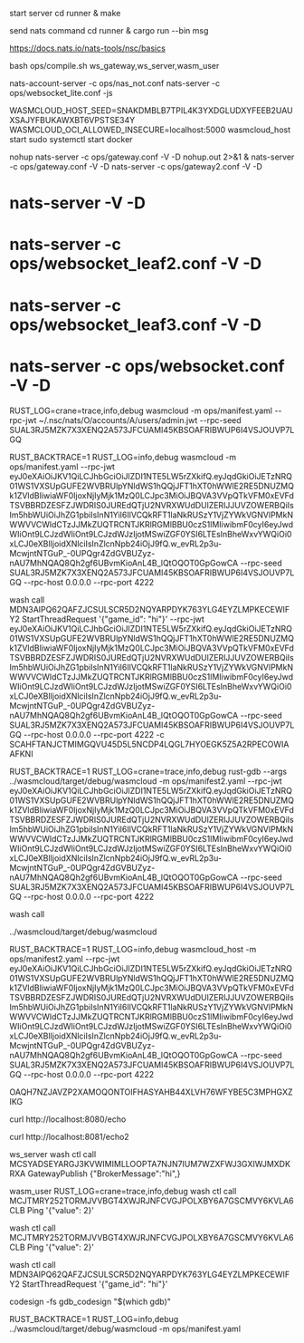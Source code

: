 start server
cd runner & make

send nats command
cd runner & cargo run --bin msg

https://docs.nats.io/nats-tools/nsc/basics

bash ops/compile.sh ws_gateway,ws_server,wasm_user


nats-account-server -c ops/nas_not.conf
nats-server -c ops/websocket_lite.conf -js

WASMCLOUD_HOST_SEED=SNAKDMBLB7TPIL4K3YXDGLUDXYFEEB2UAUXSAJYFBUKAWXBT6VPSTSE34Y WASMCLOUD_OCI_ALLOWED_INSECURE=localhost:5000 wasmcloud_host start
sudo systemctl start docker

nohup nats-server -c ops/gateway.conf -V -D nohup.out 2>&1 &
nats-server -c ops/gateway.conf -V -D
nats-server -c ops/gateway2.conf -V -D
# nats-server -V -D
# nats-server -c ops/websocket_leaf2.conf -V -D
# nats-server -c ops/websocket_leaf3.conf -V -D
# nats-server -c ops/websocket.conf -V -D

RUST_LOG=crane=trace,info,debug wasmcloud -m ops/manifest.yaml --rpc-jwt ~/.nsc/nats/O/accounts/A/users/admin.jwt --rpc-seed SUAL3RJ5MZK7X3XENQ2A573JFCUAMI45KBSOAFRIBWUP6I4VSJOUVP7LGQ

RUST_BACKTRACE=1 RUST_LOG=info,debug wasmcloud -m ops/manifest.yaml --rpc-jwt eyJ0eXAiOiJKV1QiLCJhbGciOiJlZDI1NTE5LW5rZXkifQ.eyJqdGkiOiJETzNRQ01WS1VXSUpGUFE2WVBRUlpYNldWS1hQQjJFT1hXT0hWWlE2RE5DNUZMQk1ZVldBIiwiaWF0IjoxNjIyMjk1MzQ0LCJpc3MiOiJBQVA3VVpQTkVFM0xEVFdTSVBBRDZESFZJWDRIS0JUREdQTjU2NVRXWUdDUlZERlJJUVZOWERBQiIsIm5hbWUiOiJhZG1pbiIsInN1YiI6IlVCQkRFT1laNkRUSzY1VjZYWkVGNVlPMkNWWVVCWldCTzJJMkZUQTRCNTJKRlRGMlBBU0czS1lMIiwibmF0cyI6eyJwdWIiOnt9LCJzdWIiOnt9LCJzdWJzIjotMSwiZGF0YSI6LTEsInBheWxvYWQiOi0xLCJ0eXBlIjoidXNlciIsInZlcnNpb24iOjJ9fQ.w_evRL2p3u-McwjntNTGuP_-0UPQgr4ZdGVBUZyz-nAU7MhNQAQ8Qh2gf6UBvmKioAnL4B_lQtOQOT0GpGowCA --rpc-seed SUAL3RJ5MZK7X3XENQ2A573JFCUAMI45KBSOAFRIBWUP6I4VSJOUVP7LGQ --rpc-host 0.0.0.0 --rpc-port 4222

wash call MDN3AIPQ62QAFZJCSULSCR5D2NQYARPDYK763YLG4EYZLMPKECEWIFY2 StartThreadRequest '{"game_id": "hi"}' --rpc-jwt eyJ0eXAiOiJKV1QiLCJhbGciOiJlZDI1NTE5LW5rZXkifQ.eyJqdGkiOiJETzNRQ01WS1VXSUpGUFE2WVBRUlpYNldWS1hQQjJFT1hXT0hWWlE2RE5DNUZMQk1ZVldBIiwiaWF0IjoxNjIyMjk1MzQ0LCJpc3MiOiJBQVA3VVpQTkVFM0xEVFdTSVBBRDZESFZJWDRIS0JUREdQTjU2NVRXWUdDUlZERlJJUVZOWERBQiIsIm5hbWUiOiJhZG1pbiIsInN1YiI6IlVCQkRFT1laNkRUSzY1VjZYWkVGNVlPMkNWWVVCWldCTzJJMkZUQTRCNTJKRlRGMlBBU0czS1lMIiwibmF0cyI6eyJwdWIiOnt9LCJzdWIiOnt9LCJzdWJzIjotMSwiZGF0YSI6LTEsInBheWxvYWQiOi0xLCJ0eXBlIjoidXNlciIsInZlcnNpb24iOjJ9fQ.w_evRL2p3u-McwjntNTGuP_-0UPQgr4ZdGVBUZyz-nAU7MhNQAQ8Qh2gf6UBvmKioAnL4B_lQtOQOT0GpGowCA --rpc-seed SUAL3RJ5MZK7X3XENQ2A573JFCUAMI45KBSOAFRIBWUP6I4VSJOUVP7LGQ --rpc-host 0.0.0.0 --rpc-port 4222 -c SCAHFTANJCTMIMGQVU45D5L5NCDP4LQGL7HYOEGK5Z5A2RPECOWIAAFKNI


RUST_BACKTRACE=1 RUST_LOG=crane=trace,info,debug rust-gdb --args ../wasmcloud/target/debug/wasmcloud -m ops/manifest2.yaml --rpc-jwt eyJ0eXAiOiJKV1QiLCJhbGciOiJlZDI1NTE5LW5rZXkifQ.eyJqdGkiOiJETzNRQ01WS1VXSUpGUFE2WVBRUlpYNldWS1hQQjJFT1hXT0hWWlE2RE5DNUZMQk1ZVldBIiwiaWF0IjoxNjIyMjk1MzQ0LCJpc3MiOiJBQVA3VVpQTkVFM0xEVFdTSVBBRDZESFZJWDRIS0JUREdQTjU2NVRXWUdDUlZERlJJUVZOWERBQiIsIm5hbWUiOiJhZG1pbiIsInN1YiI6IlVCQkRFT1laNkRUSzY1VjZYWkVGNVlPMkNWWVVCWldCTzJJMkZUQTRCNTJKRlRGMlBBU0czS1lMIiwibmF0cyI6eyJwdWIiOnt9LCJzdWIiOnt9LCJzdWJzIjotMSwiZGF0YSI6LTEsInBheWxvYWQiOi0xLCJ0eXBlIjoidXNlciIsInZlcnNpb24iOjJ9fQ.w_evRL2p3u-McwjntNTGuP_-0UPQgr4ZdGVBUZyz-nAU7MhNQAQ8Qh2gf6UBvmKioAnL4B_lQtOQOT0GpGowCA --rpc-seed SUAL3RJ5MZK7X3XENQ2A573JFCUAMI45KBSOAFRIBWUP6I4VSJOUVP7LGQ --rpc-host 0.0.0.0 --rpc-port 4222

wash call 


../wasmcloud/target/debug/wasmcloud

RUST_BACKTRACE=1 RUST_LOG=info,debug wasmcloud_host -m ops/manifest2.yaml --rpc-jwt eyJ0eXAiOiJKV1QiLCJhbGciOiJlZDI1NTE5LW5rZXkifQ.eyJqdGkiOiJETzNRQ01WS1VXSUpGUFE2WVBRUlpYNldWS1hQQjJFT1hXT0hWWlE2RE5DNUZMQk1ZVldBIiwiaWF0IjoxNjIyMjk1MzQ0LCJpc3MiOiJBQVA3VVpQTkVFM0xEVFdTSVBBRDZESFZJWDRIS0JUREdQTjU2NVRXWUdDUlZERlJJUVZOWERBQiIsIm5hbWUiOiJhZG1pbiIsInN1YiI6IlVCQkRFT1laNkRUSzY1VjZYWkVGNVlPMkNWWVVCWldCTzJJMkZUQTRCNTJKRlRGMlBBU0czS1lMIiwibmF0cyI6eyJwdWIiOnt9LCJzdWIiOnt9LCJzdWJzIjotMSwiZGF0YSI6LTEsInBheWxvYWQiOi0xLCJ0eXBlIjoidXNlciIsInZlcnNpb24iOjJ9fQ.w_evRL2p3u-McwjntNTGuP_-0UPQgr4ZdGVBUZyz-nAU7MhNQAQ8Qh2gf6UBvmKioAnL4B_lQtOQOT0GpGowCA --rpc-seed SUAL3RJ5MZK7X3XENQ2A573JFCUAMI45KBSOAFRIBWUP6I4VSJOUVP7LGQ --rpc-host 0.0.0.0 --rpc-port 4222

OAQH7NZJAVZP2XAMOQONTOIFHASYAHB44XLVH76WFYBE5C3MPHGXZIKG

curl http://localhost:8080/echo

curl http://localhost:8081/echo2

ws_server
wash ctl call MCSYADSEYARGJ3KVWIMIMLLOOPTA7NJN7IUM7WZXFWJ3GXIWJMXDKRXA GatewayPublish {"BrokerMessage":"hi",}

wasm_user
RUST_LOG=crane=trace,info,debug wash ctl call MCJTMRY252TORMJVVBGT4XWJRJNFCVGJPOLXBY6A7GSCMVY6KVLA6CLB Ping '{"value": 2}'

wash ctl call MCJTMRY252TORMJVVBGT4XWJRJNFCVGJPOLXBY6A7GSCMVY6KVLA6CLB Ping '{"value": 2}'

wash ctl call MDN3AIPQ62QAFZJCSULSCR5D2NQYARPDYK763YLG4EYZLMPKECEWIFY2 StartThreadRequest '{"game_id": "hi"}'

codesign -fs gdb_codesign "$(which gdb)"


RUST_BACKTRACE=1 RUST_LOG=info,debug ../wasmcloud/target/debug/wasmcloud -m ops/manifest.yaml

